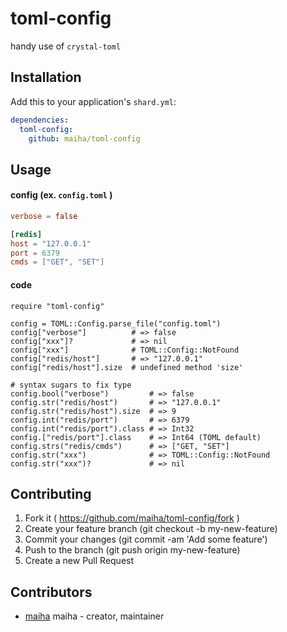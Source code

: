 # toml-config

handy use of `crystal-toml`

## Installation

Add this to your application's `shard.yml`:

```yaml
dependencies:
  toml-config:
    github: maiha/toml-config
```

## Usage

#### config (ex. `config.toml` )

```toml
verbose = false

[redis]
host = "127.0.0.1"
port = 6379
cmds = ["GET", "SET"]
```

#### code

```crystal
require "toml-config"

config = TOML::Config.parse_file("config.toml")
config["verbose"]          # => false
config["xxx"]?             # => nil
config["xxx"]              # TOML::Config::NotFound
config["redis/host"]       # => "127.0.0.1"
config["redis/host"].size  # undefined method 'size'

# syntax sugars to fix type
config.bool("verbose")         # => false
config.str("redis/host")       # => "127.0.0.1"
config.str("redis/host").size  # => 9
config.int("redis/port")       # => 6379
config.int("redis/port").class # => Int32
config.["redis/port"].class    # => Int64 (TOML default)
config.strs("redis/cmds")      # => ["GET, "SET"]
config.str("xxx")              # => TOML::Config::NotFound
config.str("xxx")?             # => nil
```

## Contributing

1. Fork it ( https://github.com/maiha/toml-config/fork )
2. Create your feature branch (git checkout -b my-new-feature)
3. Commit your changes (git commit -am 'Add some feature')
4. Push to the branch (git push origin my-new-feature)
5. Create a new Pull Request

## Contributors

- [maiha](https://github.com/maiha) maiha - creator, maintainer
